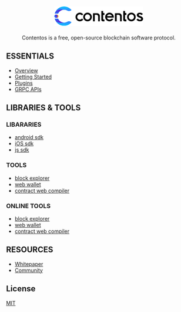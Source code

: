 <h2 align="center">
    <a href="https://contentos.io">
    <img alt="contentos" src="../_media/logo2.png">
    </a>
</h2>

<p align="center">
    Contentos is a free, open-source blockchain software protocol.
</p>

## ESSENTIALS

- [Overview](/en-us/overview.md)
- [Getting Started](/en-us/tutorial/)
- [Plugins](/en-us/plugins.md)
- [GRPC APIs](/en-us/apis.md)

## LIBRARIES & TOOLS

### LIBARARIES

- [android sdk](https://github.com/coschain/cos-android-sdk)
- [iOS sdk](https://github.com/coschain/cos-ios-sdk)
- [js sdk](https://github.com/coschain/cos-sdk-grpc-js)

### TOOLS

- [block explorer](https://github.com/coschain/block-explorer)
- [web wallet](https://github.com/coschain/cos-web-toolkit)
- [contract web compiler](https://github.com/coschain/WebAssemblyStudio)

### ONLINE TOOLS

- [block explorer](http://explorer.contentos.io/)
- [web wallet](https://testwallet.contentos.io)
- [contract web compiler](http://studio.contentos.io)

## RESOURCES

- [Whitepaper](https://www.contentos.io/subject/home/pdfs/white_paper_en.pdf)
- [Community](https://forum.contentos.io)


## License

[MIT](https://opensource.org/licenses/MIT)